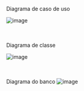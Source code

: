 Diagrama de caso de uso

![image](https://github.com/user-attachments/assets/05d0c9bc-5cec-4c2f-9925-c473b57423cb)

<br><br>
 Diagrama de classe

![image](https://github.com/user-attachments/assets/92c668ab-ba1b-4043-b1dc-d4a628fd3a71)

<br><br>
Diagrama do banco
![image](https://github.com/user-attachments/assets/1b44950c-b832-4b01-b6a4-d4694e275696)
